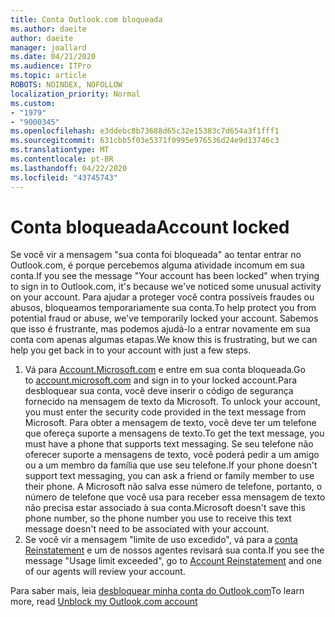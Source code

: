 ```yaml
---
title: Conta Outlook.com bloqueada
ms.author: daeite
author: daeite
manager: joallard
ms.date: 04/21/2020
ms.audience: ITPro
ms.topic: article
ROBOTS: NOINDEX, NOFOLLOW
localization_priority: Normal
ms.custom:
- "1979"
- "9000345"
ms.openlocfilehash: e3ddebc8b73688d65c32e15383c7d654a3f1fff1
ms.sourcegitcommit: 631cbb5f03e5371f0995e976536d24e9d13746c3
ms.translationtype: MT
ms.contentlocale: pt-BR
ms.lasthandoff: 04/22/2020
ms.locfileid: "43745743"
---
```

# <a name="account-locked"></a><span data-ttu-id="423d2-102">Conta bloqueada</span><span class="sxs-lookup"><span data-stu-id="423d2-102">Account locked</span></span>

<span data-ttu-id="423d2-103">Se você vir a mensagem "sua conta foi bloqueada" ao tentar entrar no Outlook.com, é porque percebemos alguma atividade incomum em sua conta.</span><span class="sxs-lookup"><span data-stu-id="423d2-103">If you see the message "Your account has been locked" when trying to sign in to Outlook.com, it's because we've noticed some unusual activity on your account.</span></span> <span data-ttu-id="423d2-104">Para ajudar a proteger você contra possíveis fraudes ou abusos, bloqueamos temporariamente sua conta.</span><span class="sxs-lookup"><span data-stu-id="423d2-104">To help protect you from potential fraud or abuse, we've temporarily locked your account.</span></span> <span data-ttu-id="423d2-105">Sabemos que isso é frustrante, mas podemos ajudá-lo a entrar novamente em sua conta com apenas algumas etapas.</span><span class="sxs-lookup"><span data-stu-id="423d2-105">We know this is frustrating, but we can help you get back in to your account with just a few steps.</span></span>

1. <span data-ttu-id="423d2-106">Vá para [Account.Microsoft.com](https://go.microsoft.com/fwlink/?linkid=2090484) e entre em sua conta bloqueada.</span><span class="sxs-lookup"><span data-stu-id="423d2-106">Go to [account.microsoft.com](https://go.microsoft.com/fwlink/?linkid=2090484) and sign in to your locked account.</span></span><span data-ttu-id="423d2-107">Para desbloquear sua conta, você deve inserir o código de segurança fornecido na mensagem de texto da Microsoft.</span><span class="sxs-lookup"><span data-stu-id="423d2-107"> To unlock your account, you must enter the security code provided in the text message from Microsoft.</span></span> <span data-ttu-id="423d2-108">Para obter a mensagem de texto, você deve ter um telefone que ofereça suporte a mensagens de texto.</span><span class="sxs-lookup"><span data-stu-id="423d2-108">To get the text message, you must have a phone that supports text messaging.</span></span> <span data-ttu-id="423d2-109">Se seu telefone não oferecer suporte a mensagens de texto, você poderá pedir a um amigo ou a um membro da família que use seu telefone.</span><span class="sxs-lookup"><span data-stu-id="423d2-109">If your phone doesn't support text messaging, you can ask a friend or family member to use their phone.</span></span> <span data-ttu-id="423d2-110">A Microsoft não salva esse número de telefone, portanto, o número de telefone que você usa para receber essa mensagem de texto não precisa estar associado à sua conta.</span><span class="sxs-lookup"><span data-stu-id="423d2-110">Microsoft doesn't save this phone number, so the phone number you use to receive this text message doesn't need to be associated with your account.</span></span>
2. <span data-ttu-id="423d2-111">Se você vir a mensagem "limite de uso excedido", vá para a [conta Reinstatement](https://go.microsoft.com/fwlink/?linkid=2090483) e um de nossos agentes revisará sua conta.</span><span class="sxs-lookup"><span data-stu-id="423d2-111">If you see the message "Usage limit exceeded", go to [Account Reinstatement](https://go.microsoft.com/fwlink/?linkid=2090483) and one of our agents will review your account.</span></span>

<span data-ttu-id="423d2-112">Para saber mais, leia [desbloquear minha conta do Outlook.com](https://support.office.com/article/f4ad2701-d166-4d8b-8a6a-9af2a1f8a4c4?wt.mc_id=Office_Outlook_com_Alchemy)</span><span class="sxs-lookup"><span data-stu-id="423d2-112">To learn more, read [Unblock my Outlook.com account](https://support.office.com/article/f4ad2701-d166-4d8b-8a6a-9af2a1f8a4c4?wt.mc_id=Office_Outlook_com_Alchemy)</span></span> 